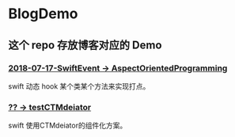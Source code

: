 # BlogDemo


## 这个 repo 存放博客对应的 Demo

### [2018-07-17-SwiftEvent -> AspectOrientedProgramming](https://github.com/poos/BlogDemo/tree/master/AspectOrientedProgramming)

swift 动态 hook 某个类某个方法来实现打点。

### [?? -> testCTMdeiator](https://github.com/poos/BlogDemo/tree/master/testCTMdeiator)


swift 使用CTMdeiator的组件化方案。
